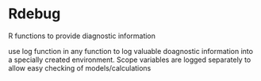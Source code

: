 # Rdebug
R functions to provide diagnostic information

use log function in any function to log valuable doagnostic information into a specially created environment. Scope variables are logged separately to allow easy checking of models/calculations 
